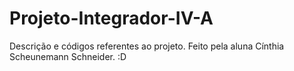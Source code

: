 # Projeto-Integrador-IV-A
Descrição e códigos referentes ao projeto. Feito pela aluna Cínthia Scheunemann Schneider. :D

